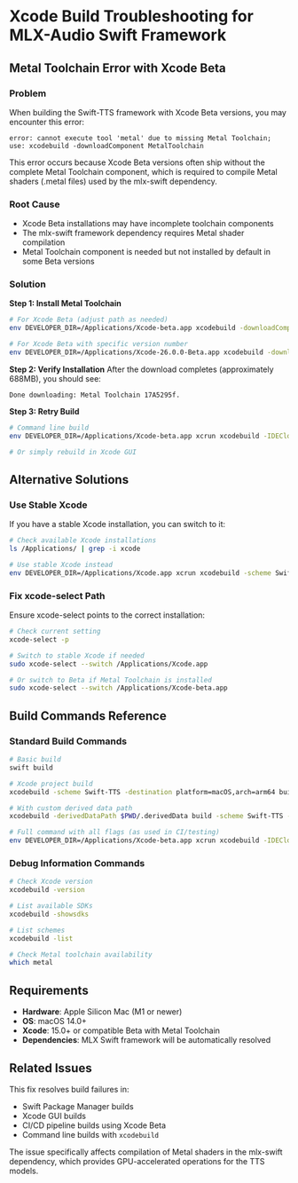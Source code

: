 # Xcode Build Troubleshooting for MLX-Audio Swift Framework

## Metal Toolchain Error with Xcode Beta

### Problem
When building the Swift-TTS framework with Xcode Beta versions, you may encounter this error:

```
error: cannot execute tool 'metal' due to missing Metal Toolchain; use: xcodebuild -downloadComponent MetalToolchain
```

This error occurs because Xcode Beta versions often ship without the complete Metal Toolchain component, which is required to compile Metal shaders (.metal files) used by the mlx-swift dependency.

### Root Cause
- Xcode Beta installations may have incomplete toolchain components
- The mlx-swift framework dependency requires Metal shader compilation
- Metal Toolchain component is needed but not installed by default in some Beta versions

### Solution

**Step 1: Install Metal Toolchain**
```bash
# For Xcode Beta (adjust path as needed)
env DEVELOPER_DIR=/Applications/Xcode-beta.app xcodebuild -downloadComponent MetalToolchain

# For Xcode Beta with specific version number
env DEVELOPER_DIR=/Applications/Xcode-26.0.0-Beta.app xcodebuild -downloadComponent MetalToolchain
```

**Step 2: Verify Installation**
After the download completes (approximately 688MB), you should see:
```
Done downloading: Metal Toolchain 17A5295f.
```

**Step 3: Retry Build**
```bash
# Command line build
env DEVELOPER_DIR=/Applications/Xcode-beta.app xcrun xcodebuild -IDEClonedSourcePackagesDirPathOverride=$PWD/.dependencies -skipMacroValidation -skipPackagePluginValidation -derivedDataPath $PWD/.derivedData build -scheme Swift-TTS -destination platform=macOS,arch=arm64

# Or simply rebuild in Xcode GUI
```

## Alternative Solutions

### Use Stable Xcode
If you have a stable Xcode installation, you can switch to it:

```bash
# Check available Xcode installations
ls /Applications/ | grep -i xcode

# Use stable Xcode instead
env DEVELOPER_DIR=/Applications/Xcode.app xcrun xcodebuild -scheme Swift-TTS -destination platform=macOS,arch=arm64 build
```

### Fix xcode-select Path
Ensure xcode-select points to the correct installation:

```bash
# Check current setting
xcode-select -p

# Switch to stable Xcode if needed
sudo xcode-select --switch /Applications/Xcode.app

# Or switch to Beta if Metal Toolchain is installed
sudo xcode-select --switch /Applications/Xcode-beta.app
```

## Build Commands Reference

### Standard Build Commands

```bash
# Basic build
swift build

# Xcode project build
xcodebuild -scheme Swift-TTS -destination platform=macOS,arch=arm64 build

# With custom derived data path
xcodebuild -derivedDataPath $PWD/.derivedData build -scheme Swift-TTS -destination platform=macOS,arch=arm64

# Full command with all flags (as used in CI/testing)
env DEVELOPER_DIR=/Applications/Xcode-beta.app xcrun xcodebuild -IDEClonedSourcePackagesDirPathOverride=$PWD/.dependencies -skipMacroValidation -skipPackagePluginValidation -derivedDataPath $PWD/.derivedData build -scheme Swift-TTS -destination platform=macOS,arch=arm64
```

### Debug Information Commands

```bash
# Check Xcode version
xcodebuild -version

# List available SDKs
xcodebuild -showsdks

# List schemes
xcodebuild -list

# Check Metal toolchain availability
which metal
```

## Requirements

- **Hardware**: Apple Silicon Mac (M1 or newer)
- **OS**: macOS 14.0+
- **Xcode**: 15.0+ or compatible Beta with Metal Toolchain
- **Dependencies**: MLX Swift framework will be automatically resolved

## Related Issues

This fix resolves build failures in:
- Swift Package Manager builds
- Xcode GUI builds  
- CI/CD pipeline builds using Xcode Beta
- Command line builds with `xcodebuild`

The issue specifically affects compilation of Metal shaders in the mlx-swift dependency, which provides GPU-accelerated operations for the TTS models.